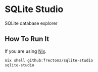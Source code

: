 # SQLite Studio

SQLite database explorer

## How To Run It

If you are using [Nix](https://nixos.org/).

```bash
nix shell github:frectonz/sqlite-studio
sqlite-studio
```
